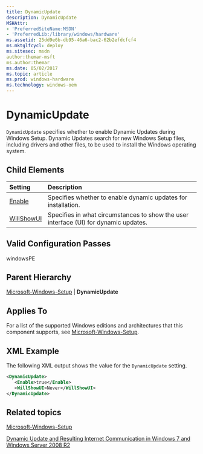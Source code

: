 ```yaml
---
title: DynamicUpdate
description: DynamicUpdate
MSHAttr:
- 'PreferredSiteName:MSDN'
- 'PreferredLib:/library/windows/hardware'
ms.assetid: 25dd9e6b-db95-46a6-bac2-62b2efdcfcf4
ms.mktglfcycl: deploy
ms.sitesec: msdn
author:themar-msft
ms.author:themar
ms.date: 05/02/2017
ms.topic: article
ms.prod: windows-hardware
ms.technology: windows-oem
---
```

# DynamicUpdate

`DynamicUpdate` specifies whether to enable Dynamic Updates during Windows Setup. Dynamic Updates search for new Windows Setup files, including drivers and other files, to be used to install the Windows operating system.

## Child Elements

| Setting                 | Description                                                                           |
|:------------------------|:--------------------------------------------------------------------------------------|
| [Enable](microsoft-windows-setup-dynamicupdate-enable.md) | Specifies whether to enable dynamic updates for installation. |
| [WillShowUI](microsoft-windows-setup-dynamicupdate-willshowui.md) | Specifies in what circumstances to show the user interface (UI) for dynamic updates. |

## Valid Configuration Passes

windowsPE

## Parent Hierarchy

[Microsoft-Windows-Setup](microsoft-windows-setup.md) | **DynamicUpdate**

## Applies To

For a list of the supported Windows editions and architectures that this component supports, see [Microsoft-Windows-Setup](microsoft-windows-setup.md).

## XML Example

The following XML output shows the value for the `DynamicUpdate` setting.

```XML
<DynamicUpdate>
   <Enable>true</Enable>
   <WillShowUI>Never</WillShowUI>
</DynamicUpdate>
```

## Related topics

[Microsoft-Windows-Setup](microsoft-windows-setup.md)

[Dynamic Update and Resulting Internet Communication in Windows 7 and Windows Server 2008 R2](http://go.microsoft.com/fwlink/?LinkId=189355)
